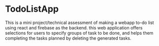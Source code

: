 # TodoListApp

This is a mini project/technical assessment of making a webapp to-do list using react and firebase as the backend. this web application offers selections for users to specify groups of task to be done, and helps them completing the tasks planned by deleting the generated tasks.
